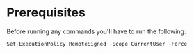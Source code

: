 # Prerequisites
Before running any commands you'll have to run the following:
```
Set-ExecutionPolicy RemoteSigned -Scope CurrentUser -Force
```
